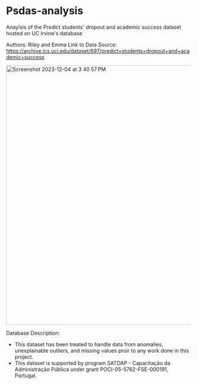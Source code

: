 # Psdas-analysis
Anaylsis of the Predict students' dropout and academic success dataset hosted on UC Irvine's database

Authors: Riley and Emma 
Link to Data Source: https://archive.ics.uci.edu/dataset/697/predict+students+dropout+and+academic+success

<img width="707" alt="Screenshot 2023-12-04 at 3 40 57 PM" src="https://github.com/Elseter/Psdas-analysis/assets/104609977/304d346b-3a13-4992-913e-080b562dfcda">

Database Description:
- This dataset has been treated to handle data from anomalies, unexplainable outliers, and missing values proir to any work done in this project.
- This dataset is supported by program SATDAP - Capacitação da Administração Pública under grant POCI-05-5762-FSE-000191, Portugal.

